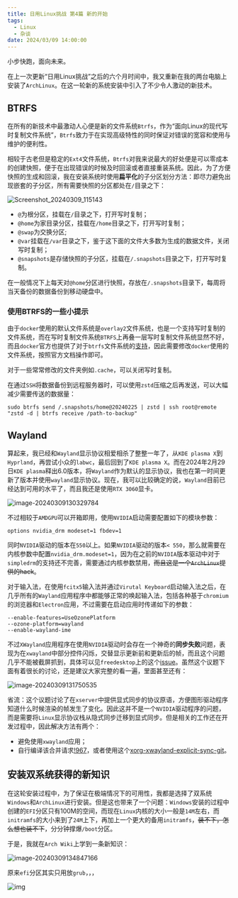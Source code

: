 ```yaml
---
title: 日用Linux挑战 第4篇 新的开始
tags:
  - Linux
  - 杂谈
date: 2024/03/09 14:00:00
---
```


小步快跑，面向未来。

<!--more-->

在上一次更新“日用Linux挑战”之后的六个月时间中，我又重新在我的两台电脑上安装了`ArchLinux`。在这一轮新的系统安装中引入了不少令人激动的新技术。

## BTRFS

在所有的新技术中最激动人心便是新的文件系统`Btrfs`，作为“面向Linux的现代写时复制文件系统”，`Btrfs`致力于在实现高级特性的同时保证对错误的宽容和使用与维护的便利性。

相较于古老但是稳定的`Ext4`文件系统，`Btrfs`对我来说最大的好处便是可以零成本的创建快照，便于在出现错误的时候及时回滚或者直接重装系统。因此，为了方便快照的生成和回滚，我在安装系统时使用**扁平化**的子分区划分方法：即尽力避免出现嵌套的子分区，所有需要快照的分区都处在`/`目录之下：

![Screenshot_20240309_115143](daily-linux-4/Screenshot_20240309_115143.png)

- `@`为根分区，挂载在`/`目录之下，打开写时复制；
- `@home`为家目录分区，挂载在`/home`目录之下，打开写时复制；
- `@swap`为交换分区;
- `@var`挂载在`/var`目录之下，鉴于这下面的文件大多数为生成的数据文件，关闭写时复制；
- `@snapshots`是存储快照的子分区，挂载在`/.snapshots`目录之下，打开写时复制。

在一般情况下上每天对`@home`分区进行快照，存放在`/.snapshots`目录下，每周将当天备份的数据备份到移动硬盘中。

### 使用BTRFS的一些小提示

由于`docker`使用的默认文件系统是`overlay2`文件系统，也是一个支持写时复制的文件系统，而在写时复制文件系统`BTRFS`上再叠一层写时复制文件系统显然不好，而且`docker`官方也提供了对于`btrfs`文件系统的[支持](https://docs.docker.com/storage/storagedriver/btrfs-driver/)，因此需要修改`docker`使用的文件系统，按照官方文档操作即可。

对于一些常常修改的文件夹例如`.cache`，可以关闭写时复制。

在通过`SSH`将数据备份到远程服务器时，可以使用`zstd`压缩之后再发送，可以大幅减少需要传送的数据量：

```shell
sudo btrfs send /.snapshots/home@20240225 | zstd | ssh root@remote "zstd -d | btrfs receive /path-to-backup"
```

## Wayland

算起来，我已经和`Wayland`显示协议相爱相杀了整整一年了，从`KDE plasma X`到`Hyprland`，再尝试小众的`labwc`，最后回到了`KDE plasma X`。而在2024年2月29日`KDE plasma`释出6.0版本，将`Wayland`作为默认的显示协议，我也在第一时间更新了版本并使用`wayland`显示协议。现在，我可以比较确定的说，`Wayland`目前已经达到可用的水平了，而且我还是使用`RTX 3060`显卡。

![image-20240309130329784](daily-linux-4/image-20240309130329784.png)

不过相较于`AMDGPU`可以开箱即用，使用`NVIDIA`启动需要配置如下的模块参数：

```
options nvidia_drm modeset=1 fbdev=1
```

同时`NVIDIA`驱动的版本在`550`以上。如果`NVIDIA`驱动的版本`< 550`，那么就需要在内核参数中配置`nvidia_drm.modeset=1`，因为在之前的`NVIDIA`版本驱动中对于`simpledrm`的支持还不完善，需要通过内核参数禁用，~~而且这是一个`ArchLinux`提供的hack~~。

对于输入法，在使用`fcitx5`输入法并通过`Virutal Keyboard`启动输入法之后，在几乎所有的`Wayland`应用程序中都能够正常的唤起输入法，包括各种基于`chromium`的浏览器和`Electron`应用，不过需要在启动应用时传递如下的参数：

```
--enable-features=UseOzonePlatform 
--ozone-platform=wayland 
--enable-wayland-ime
```

不过`XWayland`应用程序在使用`NVIDIA`驱动时会存在一个神奇的**同步失败**问题，表现为在`xwayland`中部分控件闪烁，交替显示更新前和更新后的帧，而且这个问题几乎不能被截屏抓到，具体可以见`freedesktop`上的这个[issue](https://gitlab.freedesktop.org/xorg/xserver/-/issues/1317)。虽然这个议题下面有着很长的讨论，还是建议大家完整的看一遍，里面甚至还有：

![image-20240309131750535](daily-linux-4/image-20240309131750535.png)

省流：这个议题讨论了在`xserver`中提供显式同步的协议原语，方便图形驱动程序知道什么时候渲染的帧发生了变化。因此这并不是一个`NVIDIA`驱动程序的问题，而是需要将`Linux`显示协议栈从隐式同步迁移到显式同步。但是相关的工作还在开发过程中，因此解决方法有两个：

- 避免使用`xwayland`应用；
- 自行编译该合并请求[!967](https://gitlab.freedesktop.org/xorg/xserver/-/merge_requests/967)，或者使用这个[xorg-xwayland-explicit-sync-git](https://aur.archlinux.org/packages/xorg-xwayland-explicit-sync-git)。

## 安装双系统获得的新知识

在这轮安装过程中，为了保证在极端情况下的可用性，我都是选择了双系统`Windows`和`ArchLinux`进行安装。但是这也带来了一个问题：`Windows`安装的过程中创建的`EFI`分区只有100M的空间，而现在`Linux`内核的大小一般是`14M`左右，而`initramfs`的大小来到了`24M`上下，再加上一个更大的备用`initramfs`，~~装不下，怎么想也装不下~~，分分钟撑爆`/boot`分区。

于是，我就在`Arch Wiki`上学到一条新知识：

![image-20240309134847166](daily-linux-4/image-20240309134847166.png)

原来`efi`分区其实只用放`grub`，，，

![img](daily-linux-4/cfd17cff0701a8e8c69fecf247f17fc1-1709963611271-2.jpg)

